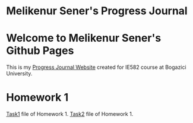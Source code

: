# Melikenur Sener's Progress Journal


# Welcome to Melikenur Sener's Github Pages
This is my [Progress Journal Website](https://melikenursener.github.io/) created for IE582 course at Bogazici University.

# Homework 1
[Task1](https://github.com/BU-IE-582/fall21-melikenursener/blob/gh-pages/HW1/HW1-Task1.html) file of Homework 1.
[Task2](https://github.com/BU-IE-582/fall21-melikenursener/blob/gh-pages/HW1/HW1%20-%20Task2.html) file of Homework 1.


